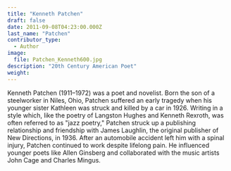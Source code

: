 ```yaml
---
title: "Kenneth Patchen"
draft: false
date: 2011-09-08T04:23:00.000Z
last_name: "Patchen"
contributor_type:
  - Author
image:
  file: Patchen_Kenneth600.jpg
description: "20th Century American Poet"
weight:
---
```


Kenneth Patchen (1911–1972) was a poet and novelist. Born the son of a steelworker in Niles, Ohio, Patchen suffered an early tragedy when his younger sister Kathleen was struck and killed by a car in 1926. Writing in a style which, like the poetry of Langston Hughes and Kenneth Rexroth, was often referred to as "jazz poetry," Patchen struck up a publishing relationship and friendship with James Laughlin, the original publisher of New Directions, in 1936. After an automobile accident left him with a spinal injury, Patchen continued to work despite lifelong pain. He influenced younger poets like Allen Ginsberg and collaborated with the music artists John Cage and Charles Mingus.

